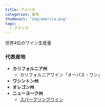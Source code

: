 ```yaml
---
title: アメリカ
categories: 産地
thumbnail: "img/america.png"
tags:
  - アメリカ
---
```


世界4位のワイン生産量

### 代表産地

- **カリフォルニア州**
  - カリフォルニアワイン「オーパス・ワン」
- **ワシントン州**
- **オレゴン州**
- **ニューヨーク州**
  - [スパークリングワイン](/posts/kinds_of_wines/sparkling)